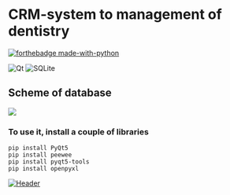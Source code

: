 # CRM-system to management of dentistry

[![forthebadge made-with-python](http://ForTheBadge.com/images/badges/made-with-python.svg)](https://www.python.org/)

![Qt](https://img.shields.io/badge/Qt-%23217346.svg?style=for-the-badge&logo=Qt&logoColor=white)
![SQLite](https://img.shields.io/badge/sqlite-%2307405e.svg?style=for-the-badge&logo=sqlite&logoColor=white)

## Scheme of database
![](https://github.com/flexyw1be/DentalProject/blob/master/data/database_scheme.png)

### To use it, install a couple of libraries
```
pip install PyQt5
pip install peewee
pip install pyqt5-tools
pip install openpyxl
```


[![Header](https://github.com/flexyw1be/DentalProject/blob/master/data/background.png)](https://github.com/flexyw1be/DentalProject/blob/master/data/readme.png)
